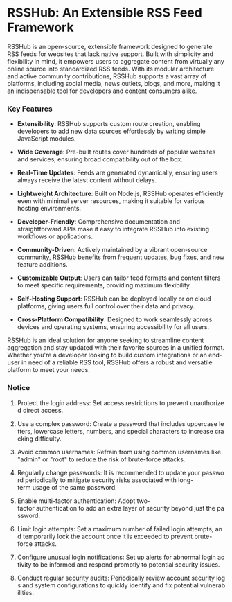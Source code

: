 # RSSHub: An Extensible RSS Feed Framework

RSSHub is an open-source, extensible framework designed to generate RSS feeds for websites that lack native support. Built with simplicity and flexibility in mind, it empowers users to aggregate content from virtually any online source into standardized RSS feeds. With its modular architecture and active community contributions, RSSHub supports a vast array of platforms, including social media, news outlets, blogs, and more, making it an indispensable tool for developers and content consumers alike.

### Key Features

- **Extensibility**: RSSHub supports custom route creation, enabling developers to add new data sources effortlessly by writing simple JavaScript modules.
  
- **Wide Coverage**: Pre-built routes cover hundreds of popular websites and services, ensuring broad compatibility out of the box.

- **Real-Time Updates**: Feeds are generated dynamically, ensuring users always receive the latest content without delays.

- **Lightweight Architecture**: Built on Node.js, RSSHub operates efficiently even with minimal server resources, making it suitable for various hosting environments.

- **Developer-Friendly**: Comprehensive documentation and straightforward APIs make it easy to integrate RSSHub into existing workflows or applications.

- **Community-Driven**: Actively maintained by a vibrant open-source community, RSSHub benefits from frequent updates, bug fixes, and new feature additions.

- **Customizable Output**: Users can tailor feed formats and content filters to meet specific requirements, providing maximum flexibility.

- **Self-Hosting Support**: RSSHub can be deployed locally or on cloud platforms, giving users full control over their data and privacy.

- **Cross-Platform Compatibility**: Designed to work seamlessly across devices and operating systems, ensuring accessibility for all users.

RSSHub is an ideal solution for anyone seeking to streamline content aggregation and stay updated with their favorite sources in a unified format. Whether you're a developer looking to build custom integrations or an end-user in need of a reliable RSS tool, RSSHub offers a robust and versatile platform to meet your needs.

### Notice

1.  Protect the login address: Set access restrictions to prevent unauthorized direct access.
    
2.  Use a complex password: Create a password that includes uppercase letters, lowercase letters, numbers, and special characters to increase cracking difficulty.
    
3.  Avoid common usernames: Refrain from using common usernames like "admin" or "root" to reduce the risk of brute-force attacks.
    
4.  Regularly change passwords: It is recommended to update your password periodically to mitigate security risks associated with long-term usage of the same password.
    
5.  Enable multi-factor authentication: Adopt two-factor authentication to add an extra layer of security beyond just the password.
    
6.  Limit login attempts: Set a maximum number of failed login attempts, and temporarily lock the account once it is exceeded to prevent brute-force attacks.
    
7.  Configure unusual login notifications: Set up alerts for abnormal login activity to be informed and respond promptly to potential security issues.
    
8.  Conduct regular security audits: Periodically review account security logs and system configurations to quickly identify and fix potential vulnerabilities.
        